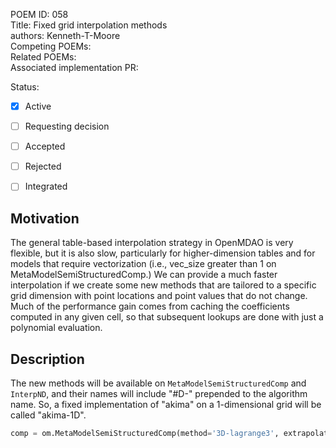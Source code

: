 POEM ID: 058  
Title: Fixed grid interpolation methods  
authors: Kenneth-T-Moore  
Competing POEMs:  
Related POEMs:  
Associated implementation PR:  

Status:

- [x] Active
- [ ] Requesting decision
- [ ] Accepted
- [ ] Rejected
- [ ] Integrated


## Motivation

The general table-based interpolation strategy in OpenMDAO is very flexible, but it is also slow, particularly
for higher-dimension tables and for models that require vectorization (i.e., vec_size greater than 1 on MetaModelSemiStructuredComp.)
We can provide a much faster interpolation if we create some new methods that are tailored to a specific grid dimension
with point locations and point values that do not change. Much of the performance gain comes from caching the coefficients
computed in any given cell, so that subsequent lookups are done with just a polynomial evaluation.


## Description

The new methods will be available on `MetaModelSemiStructuredComp` and `InterpND`, and their names will include "#D-" prepended to the
algorithm name. So, a fixed implementation of "akima" on a 1-dimensional grid will be called "akima-1D".

```python
comp = om.MetaModelSemiStructuredComp(method='3D-lagrange3', extrapolate=True)
```



